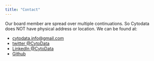 ```yaml
---
title: "Contact"
---
```


Our board member are spread over multiple continuations.
So Cytodata does NOT have physical address or location.
We can be found at:
- [cytodata.info@gmail.com](mailto:cytodata.info@gmail.com)
- [twitter @CytoData](https://twitter.com/CytoData)
- [LinkedIn @CytoData](https://www.linkedin.com/company/cytodata)
- [Github](https://github.com/cytodata)
